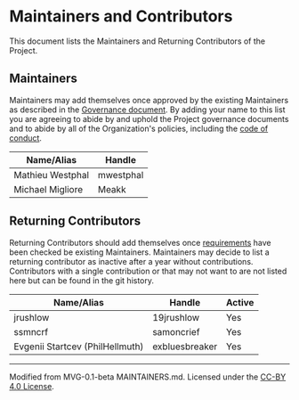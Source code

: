 # Maintainers and Contributors

This document lists the Maintainers and Returning Contributors of the Project.

## Maintainers

Maintainers may add themselves once approved by the existing Maintainers as described in the [Governance document](./GOVERNANCE.md). By adding your name to this list you are agreeing to abide by and uphold the Project governance documents and to abide by all of the Organization's policies, including the [code of conduct](../../CODE_OF_CONDUCT.md).

| **Name/Alias**   | **Handle** |
| ---------------- | ---------- |
| Mathieu Westphal | mwestphal  |
| Michael Migliore | Meakk      |

## Returning Contributors

Returning Contributors should add themselves once [requirements](./GOVERNANCE.md#12-returning-contributors) have been checked be existing Maintainers.
Maintainers may decide to list a returning contributor as inactive after a year without contributions.
Contributors with a single contribution or that may not want to are not listed here but can be found in the git history.

| **Name/Alias** | **Handle** | **Active** |
| -------------- | ---------- | ---------- |
| jrushlow       | 19jrushlow | Yes        |
| ssmncrf        | samoncrief | Yes        |
| Evgenii Startcev (PhilHellmuth)        | exbluesbreaker | Yes        |

---

Modified from MVG-0.1-beta MAINTAINERS.md. Licensed under the [CC-BY 4.0 License](https://creativecommons.org/licenses/by-sa/4.0/).
